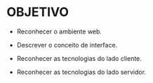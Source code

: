 # **OBJETIVO**

- Reconhecer o ambiente web.

- Descrever o conceito de interface.

- Reconhecer as tecnologias do lado cliente.

- Reconhecer as tecnologias do lado servidor.
